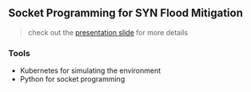 ## Socket Programming for SYN Flood Mitigation
> check out the [presentation slide](https://github.com/allenlin316/Socket_Programming_for_SYN_Flood_Mitigation/blob/main/SDN_presentation.pdf) for more details

### Tools
* Kubernetes for simulating the environment
* Python for socket programming

